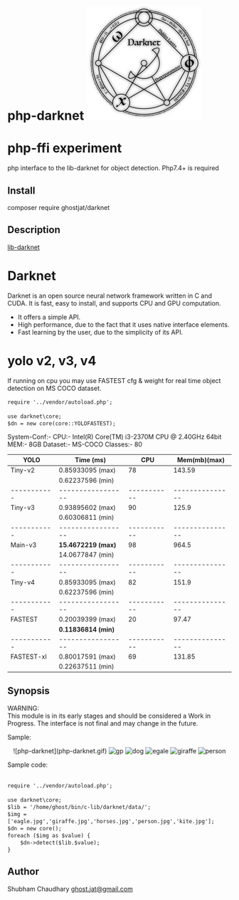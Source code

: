 # php-darknet ![Darknet Logo](darknet.png)

php-ffi experiment
=========
php interface to the lib-darknet for object detection.
Php7.4+ is required

Install
---------
composer require ghostjat/darknet

Description
-----------
[lib-darknet](https://github.com/pjreddie/darknet) 

# Darknet #
Darknet is an open source neural network framework written in C and CUDA. It is fast, easy to install, and supports CPU and GPU computation.

* It offers a simple API.
* High performance, due to the fact that it uses native interface elements.
* Fast learning by the user, due to the simplicity of its API.
# yolo v2, v3, v4 #

If running on cpu you may use FASTEST cfg & weight for real time object detection on MS COCO dataset.
```<?php
require '../vendor/autoload.php';

use darknet\core;
$dn = new core(core::YOLOFASTEST);
```
System-Conf:- 
    CPU:- Intel(R) Core(TM) i3-2370M CPU @ 2.40GHz 64bit
    MEM:- 8GB
    Dataset:- MS-COCO Classes:- 80
    
|  YOLO     |   Time (ms)     |   CPU     | Mem(mb)(max)  |
|-----------|-----------------|-----------|---------------|
| Tiny-v2   | 0.85933095 (max)|   78      |     143.59    |
|           | 0.62237596 (min)|           |               |
|-----------|-----------------|-----------|---------------|
| Tiny-v3   | 0.93895602 (max)|   90      |     125.9     |
|           | 0.60306811 (min)|           |               |
|-----------|-----------------|-----------|---------------|
| Main-v3   | **15.4672219 (max)**|   98      |     964.5     |
|           | 14.0677847 (min)|           |               |
|-----------|-----------------|-----------|---------------|
| Tiny-v4   | 0.85933095 (max)|   82      |     151.9     |
|           | 0.62237596 (min)|           |               |
|-----------|-----------------|-----------|---------------|
| FASTEST   | 0.20039399 (max)|   20      |     97.47     |
|           | **0.11836814 (min)**|           |               |
|-----------|-----------------|-----------|---------------|
| FASTEST-xl| 0.80017591 (max)|   69      |     131.85    |
|           | 0.22637511 (min)|           |               |
Synopsis
--------
WARNING:  
This module is in its early stages and should be considered a Work in Progress.
The interface is not final and may change in the future.  

Sample:

<p align="center">
![php-darknet](php-darknet.gif)
<img src="https://raw.github.com/ghostjat/php-darknet/master/temp/out/gp.jpg" alt="gp"/>
 <img src ="https://raw.github.com/ghostjat/php-darknet/master/temp/out/dog.jpg" alt ="dog"/>
  <img src ="https://raw.github.com/ghostjat/php-darknet/master/temp/out/eagle.jpg" alt ="egale"/>
 <img src ="https://raw.github.com/ghostjat/php-darknet/master/temp/out/giraffe.jpg" alt ="giraffe"/>
<img src="https://raw.github.com/ghostjat/php-darknet/master/temp/out/person.jpg" alt="person"/>
</p>

Sample code:

```<?php

require '../vendor/autoload.php';

use darknet\core;
$lib = '/home/ghost/bin/c-lib/darknet/data/';
$img = ['eagle.jpg','giraffe.jpg','horses.jpg','person.jpg','kite.jpg'];
$dn = new core();
foreach ($img as $value) {
    $dn->detect($lib.$value);
}
```
Author
------
Shubham Chaudhary <ghost.jat@gmail.com>
